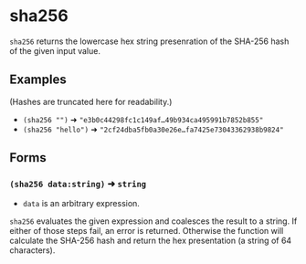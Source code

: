 # sha256

`sha256` returns the lowercase hex string presenration of the SHA-256 hash of
the given input value.

## Examples

(Hashes are truncated here for readability.)

* `(sha256 "")` ➜ `"e3b0c44298fc1c149af…49b934ca495991b7852b855"`
* `(sha256 "hello")` ➜ `"2cf24dba5fb0a30e26e…fa7425e73043362938b9824"`

## Forms

### `(sha256 data:string)` ➜ `string`

* `data` is an arbitrary expression.

`sha256` evaluates the given expression and coalesces the result to a
string. If either of those steps fail, an error is returned. Otherwise the
function will calculate the SHA-256 hash and return the hex presentation
(a string of 64 characters).
